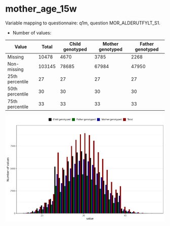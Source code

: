 # mother_age_15w
Variable mapping to questionnaire: q1m, question MOR_ALDERUTFYLT_S1.
- Number of values:

| Value | Total | Child genotyped | Mother genotyped | Father genotyped |
| ----- | ----- | --------------- | ---------------- | ---------------- |
| Missing | 10478 | 4670 | 3785 | 2268 |
| Non-missing | 103145 | 78685 | 67984 | 47950 |
| 25th percentile | 27 | 27 | 27 | 27 |
| 50th percentile | 30 | 30 | 30 | 30 |
| 75th percentile | 33 | 33 | 33 | 33 |



![](mother_age_15w_n.png)



